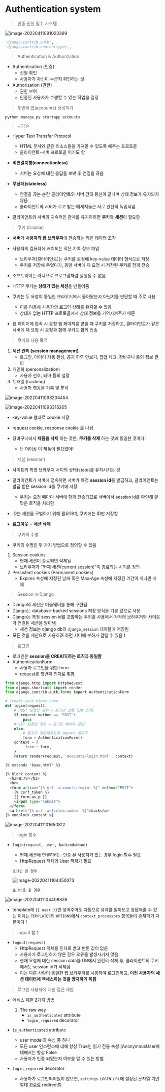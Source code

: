 # Authentication system

> 인증 권한 필수 시스템

![image-20220411091020399](django_day7.assets/image-20220411091020399.png)

```python
'django.contrib.auth',
'django.contrib.contenttypes',
```



> Authentication & Authorization

* Authentication (인증)
  * 신원 확인
  * 사용자가 자신이 누군지 확인하는 것
* Authorization (권한)
  * 권한 부여
  * 인증된 사용자가 수행할 수 있는 작업을 결정



> 두번째 앱(accounts) 생성하기

`python manage.py startapp accounts`



> HTTP

* Hyper Text Transfer Protocol
  * HTML 문서와  같은 리소스들을 가져올 수 있도록 해주는 프로토콜
  * 클라이언트-서버 프로토콜 이기도 함
* **비연결지향(connectionless)**
  * 서버는 요청에 대한 응답을 보낸 후 연결을 끊음
* **무상태(stateless)**
  * 연결을 끊는 순간 클라이언트와 서버 간의 통신이 끝나며 상태 정보가 유지되지 않음
  * 클라이언트와 서버가 주고 받는 메세지들은 서로 완전히 독립적임

* 클라이언트와 서버의 지속적인 관계를 유지하려면 **쿠키**와 **세션**이 필요함



> 쿠키 (Cookie)

* **서버**가 **사용자의 웹 브라우저**에 전송하는 작은 데이터 조각
* 사용자의 컴퓨터에 배치되는 작은 기록 정보 파일
  * 브라우저(클라이언트)는 쿠키를 로컬에 key-value 데이터 형식으로 저장
  * 쿠키를 저장해 두었다가, 동일 서버에 재 요청 시 저장된 쿠키를 함께 전송

* 소프트웨어는 아니므로 프로그램처럼 실행될 수 없음
* HTTP 쿠키는 **상태가 있는 세션**을 만들어줌
* 쿠키는 두 요청이 동일한 브라우저에서 들어왔는지 아닌지를 판단할 때 주로 사용
  * 이를 이용해 사용자의 로그인 상태를 유지할 수 있음
  * 상태가 없는 HTTP 프로토콜에서 상태 정보를 기억시켜주기 때문
* 웹 페이지에 접속 시 요청 웹 페이지를 받을 때 쿠키를 저장하고, 클라이언트가 같은 서버에 재 요청 시 요청과 함께 쿠키도 함께 전송

> 쿠키의 사용 목적

1. **세션 관리 (session management)**
   * 로그인, 아이디 자동 완성, 공지 하루 안보기, 팝업 체크, 장바구니 등의 정보 관리
2. 개인화 (personalization)
   * 사용자 선호, 테마 등의 설정
3. 트래킹 (tracking)
   * 사용자 행동을 기록 및 분석

![image-20220411093234454](django_day7.assets/image-20220411093234454.png)

![image-20220411093316205](django_day7.assets/image-20220411093316205.png)

* key-value 형태로 cookie 저장
* request cookie, response cookie 로 나뉨

* 장바구니에서 **제품을 삭제** 하는 것은, **쿠키를 삭제** 하는 것과 동일한 것이다!
  * 난 더이상 이 제품이 필요없어!



> 세션 (session)

* 사이트와 특정 브라우저 사이의 상태(state)를 유지시키는 것
* 클라이언트가 서버에 접속하면 서버가 특정 **session id**를 발급하고, 클라이언트는 발급 받은 session id를 쿠키에 저장
  * 쿠키는 요청 때마다 서버에 함께 전송되므로 서버에서 session id를 확인해 알맞은 로직을 처리함
* ID는 세션을 구별하기 위해 필요하며, 쿠키에는 ID만 저장함

* **로그아웃** = **세션 삭제**

> 쿠키의 수명

* 쿠키의 수명은 두 가지 방법으로 정의할 수 있음

1. Session cookies
   * 현재 세션이 종료되면 삭제됨
   * 브라우저가 "현재 세션(current session)"이 종료되는 시기를 정의
2. Persistent cookies (Permanent cookies)
   * Expires 속성에 지정된 날짜 혹은 Max-Age 속성에 지정된 기간이 지나면 삭제

> Session in Django

* Django의 세션은 미들웨어를 통해 구현됨
* Django는 database-backed sessions 저장 방식을 기본 값으로 사용
* Django는 특정 session id를 포함하는 쿠키를 사용해서 각각의 브라우저와 사이트가 연결된 세션을 알아냄
  * 세션 정보는 django db의 `django_session` 테이블에 저장됨
* 모든 것을 세션으로 사용하려 하면 서버에 부하가 걸릴 수 있음 !



> 로그인

* 로그인은 **session을 CREATE하는 로직과 동일함**
* AuthenticationForm
  * 사용자 로그인을 위한 form
  * request를 첫번째 인자로 취함

```python
from django.http import HttpRequest
from django.shortcuts import render
from django.contrib.auth.forms import AuthenticationForm

# Create your views here.
def login(request):
    # POST 요청인 경우 = 로그인 진행 (DB 조작)
    if request.method == 'POST':
        pass
    # GET 요청인 경우 = 로그인 페이지 응답
    else:
        # 장고가 제공해주는것 import 해오기
        form = AuthenticationForm()
    context = {
        'form': form,
    }
    return render(request, 'accounts/login.html', context)
```

```html
{% extends 'base.html' %}

{% block content %}
  <h1>로그인</h1>
  <hr>
  <form action="{% url 'accounts:login' %}" method="POST">
    {% csrf_token %}
    {{ form.as_p }}
    <input type="submit">
  </form>
  <a href="{% url 'articles:index' %}">back</a>
{% endblock content %}
```

![image-20220411101650812](django_day7.assets/image-20220411101650812.png)

> login 함수

* `login(request, user, backend=None)`

  * 현재 세션에 연결하려는 인증 된 사용자가 있는 경우 login 함수 필요
  * HttpRequest 객체와 User 객체가 필요

  `로그인 한 경우`

  ![image-20220411104450073](django_day7.assets/image-20220411104450073.png)

  `로그아웃 한 경우`

![image-20220411104408839](django_day7.assets/image-20220411104408839.png)

* template에 `{{ user }}`만 넣어주어도 자동으로 유저를 알아보고 응답해줄 수 있는 이유는 `TEMPLATES`의 `OPTIONS`에서 `context_processors` 항목들이 존재하기 때문이다 !



> logout 함수

* `logout(request)`
  * HttpRequest 객체를 인자로 받고 반환 값이 없음
  * 사용자가 로그인하지 않은 경우 오류를 발생시키지 않음
  * 현재 요청에 대한 session data를 DB에서 완전히 삭제 후, 클라이언트의 쿠키에서도 session id가 삭제됨
  * 이는 다른 사람이 동일한 웹 브라우저를 사용하여 로그인하고, **이전 사용자의 세션 데이터에 액세스하는 것을 방지하기 위함**



> 로그인 사용자에 대한 접근 제한

* 엑세스 제한 2가지 방법
  1. The raw way
     * `is_authenticated` attribute
     * `login_required` decorator

* `is_authenticated` attribute
  * user model의 속성 중 하나
  * 모든 user 인스턴스에 대해 항상 True인 읽기 전용 속성 (AnonymousUser에 대해서는 항상 False
  * 사용자가 인증 되었는지 여부를 알 수 있는 방법

* `login_required` decorator
  * 사용자가 로그인되어있지 않으면, `settings.LOGIN_URL`에 설정된 문자열 기반 절대 경로로 redirect함

